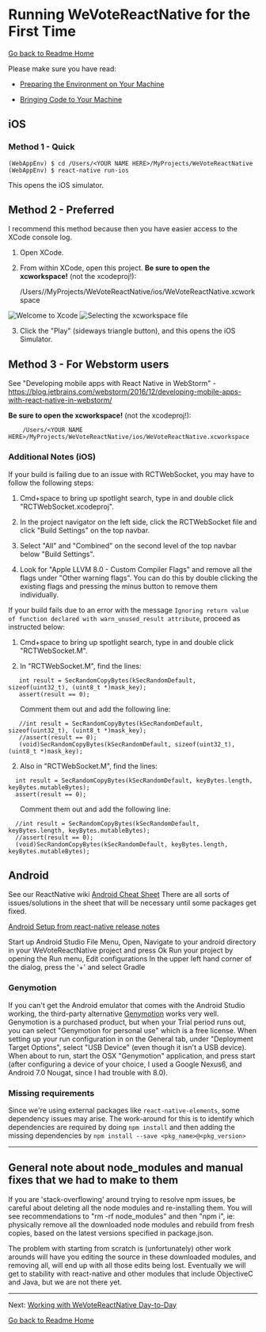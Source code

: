 # Running WeVoteReactNative for the First Time
[Go back to Readme Home](../../README.md)

Please make sure you have read:

* [Preparing the Environment on Your Machine](ENVIRONMENT.md)

* [Bringing Code to Your Machine](CLONING_CODE.md)

## iOS 

### Method 1 - Quick

    (WebAppEnv) $ cd /Users/<YOUR NAME HERE>/MyProjects/WeVoteReactNative
    (WebAppEnv) $ react-native run-ios

This opens the iOS simulator.

## Method 2 - Preferred

I recommend this method because then you have easier access to the XCode console log.

1. Open XCode.

2. From within XCode, open this project.  **Be sure to open the xcworkspace!**  (not the xcodeproj!):


    /Users/<YOUR NAME HERE>/MyProjects/WeVoteReactNative/ios/WeVoteReactNative.xcworkspace

![Welcome to Xcode](https://github.com/wevote/WeVoteReactNative/blob/develop/docs/images/Welcome%20To%20Xcode.png)
![Selecting the xcworkspace file](https://github.com/wevote/WeVoteReactNative/blob/develop/docs/images/iOS%20SelectWorkspace.png "Selecting the xcworkspace file")


3. Click the "Play" (sideways triangle button), and this opens the iOS Simulator.

## Method 3 - For Webstorm users

See "Developing mobile apps with React Native in WebStorm" - <https://blog.jetbrains.com/webstorm/2016/12/developing-mobile-apps-with-react-native-in-webstorm/>

**Be sure to open the xcworkspace!**  (not the xcodeproj!):

        /Users/<YOUR NAME HERE>/MyProjects/WeVoteReactNative/ios/WeVoteReactNative.xcworkspace


### Additional Notes (iOS)

If your build is failing due to an issue with RCTWebSocket, you may have to follow the following steps:

1. Cmd+space to bring up spotlight search, type in and double click "RCTWebSocket.xcodeproj".

2. In the project navigator on the left side, click the RCTWebSocket file and click "Build Settings" on the top navbar.

3. Select "All" and "Combined" on the second level of the top navbar below "Build Settings".

4. Look for "Apple LLVM 8.0 - Custom Compiler Flags" and remove all the flags under "Other warning flags". You can do this by double clicking the existing flags and pressing the minus button to remove them individually.

If your build fails due to an error with the message `Ignoring return value of function declared with warn_unused_result attribute`, proceed as instructed below:

1. Cmd+space to bring up spotlight search, type in and double click "RCTWebSocket.M".

2. In "RCTWebSocket.M", find the lines: 
```
   int result = SecRandomCopyBytes(kSecRandomDefault, sizeof(uint32_t), (uint8_t *)mask_key);
   assert(result == 0);
```

&nbsp;&nbsp;&nbsp;&nbsp;&nbsp;&nbsp;Comment them out and add the following line:
```
   //int result = SecRandomCopyBytes(kSecRandomDefault, sizeof(uint32_t), (uint8_t *)mask_key);
   //assert(result == 0);
   (void)SecRandomCopyBytes(kSecRandomDefault, sizeof(uint32_t), (uint8_t *)mask_key);
```


2. Also in "RCTWebSocket.M", find the lines: 
```
  int result = SecRandomCopyBytes(kSecRandomDefault, keyBytes.length, keyBytes.mutableBytes);
  assert(result == 0);
```

&nbsp;&nbsp;&nbsp;&nbsp;&nbsp;&nbsp;Comment them out and add the following line:

```
  //int result = SecRandomCopyBytes(kSecRandomDefault, keyBytes.length, keyBytes.mutableBytes);
  //assert(result == 0);
  (void)SecRandomCopyBytes(kSecRandomDefault, keyBytes.length, keyBytes.mutableBytes);
```

## Android
See our ReactNative wiki [Android Cheat Sheet](https://github.com/wevote/WeVoteReactNative/wiki/Android-Cheat-Sheet)
There are all sorts of issues/solutions in the sheet that will be necessary until some packages get fixed. 

[Android Setup from react-native release notes](https://facebook.github.io/react-native/releases/0.45/docs/android-setup.html)

Start up Android Studio
File Menu, Open, Navigate to your android directory in your WeVoteReactNative project and 
press Ok
Run your project by opening the Run menu, Edit configurations
In the upper left hand corner of the dialog, press the '+' and select Gradle


### Genymotion
If you can't get the Android emulator that comes with the Android Studio working, the third-party alternative [Genymotion](https://www.genymotion.com/) works very well.
Genymotion is a purchased product, but when your Trial period runs out, you can select "Genymotion for personal use" which
is a free license.  When setting up your run configuration in on the General tab, under "Deployment Target Options",
select "USB Device" (even though it isn't a USB device).  When about to run, start the OSX
"Genymotion" application, and press start (after configuring a device of your choice, I used a Google Nexus6, and 
Android 7.0 Nougat, since I had trouble with 8.0).
 

### Missing requirements

Since we're using external packages like `react-native-elements`, some dependency issues may arise. The work-around for this is to identify which dependencies are required by doing `npm install` and then adding the missing dependencies by `npm install --save <pkg_name>@<pkg_version>`


****

## General note about node_modules and manual fixes that we had to make to them
If you are 'stack-overflowing' around trying to resolve npm issues, be careful about
deleting all the node modules and re-installing them.  You will see recommendations to 
"rm -rf node_modules" and then "npm i", ie: physically remove all the downloaded node
modules and rebuild from fresh copies, based on the latest versions specified in package.json.

The problem with starting from scratch is (unfortunately) other work arounds will have you 
editing the source in these downloaded modules, and removing all, will end up with all those edits being lost.
Eventually we will get to stability with react-native and other modules that include ObjectiveC and Java, but we are
not there yet.

---

Next: [Working with WeVoteReactNative Day-to-Day](../working/README_WORKING_WITH_REACT_NATIVE.md)

[Go back to Readme Home](../../README.md)
